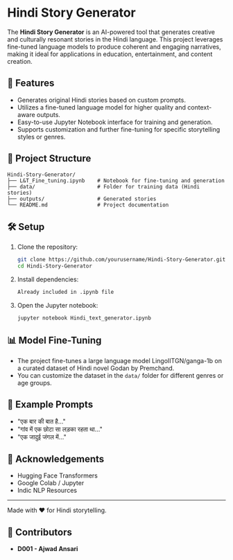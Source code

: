 # Hindi Story Generator

The **Hindi Story Generator** is an AI-powered tool that generates creative and culturally resonant stories in the Hindi language. This project leverages fine-tuned language models to produce coherent and engaging narratives, making it ideal for applications in education, entertainment, and content creation.

## 🧠 Features

- Generates original Hindi stories based on custom prompts.
- Utilizes a fine-tuned language model for higher quality and context-aware outputs.
- Easy-to-use Jupyter Notebook interface for training and generation.
- Supports customization and further fine-tuning for specific storytelling styles or genres.

## 📁 Project Structure

```
Hindi-Story-Generator/
├── L&T_Fine_tuning.ipynb    # Notebook for fine-tuning and generation
├── data/                    # Folder for training data (Hindi stories)
├── outputs/                 # Generated stories
└── README.md                # Project documentation
```

## 🛠️ Setup

1. Clone the repository:
   ```bash
   git clone https://github.com/yourusername/Hindi-Story-Generator.git
   cd Hindi-Story-Generator
   ```

2. Install dependencies:
   ```bash
   Already included in .ipynb file
   ```

3. Open the Jupyter notebook:
   ```bash
   jupyter notebook Hindi_text_generator.ipynb
   ```

## 📊 Model Fine-Tuning

- The project fine-tunes a large language model LingoIITGN/ganga-1b on a curated dataset of Hindi novel Godan by Premchand.
- You can customize the dataset in the `data/` folder for different genres or age groups.

## 💬 Example Prompts

- "एक बार की बात है..."
- "गांव में एक छोटा सा लड़का रहता था..."
- "एक जादुई जंगल में..."

## 🙏 Acknowledgements

- Hugging Face Transformers
- Google Colab / Jupyter
- Indic NLP Resources

---

Made with ❤️ for Hindi storytelling.

## 👥 Contributors

- **D001 - Ajwad Ansari**
